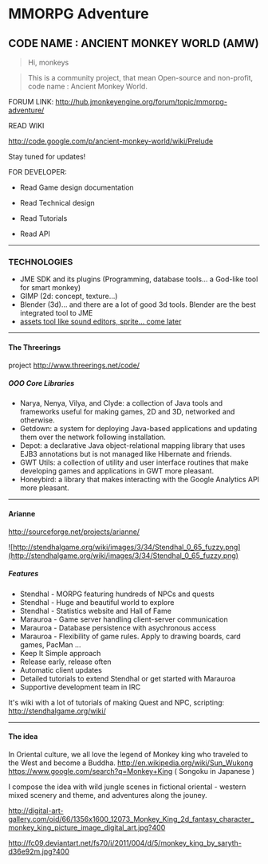 # MMORPG Adventure #
## CODE NAME : ANCIENT MONKEY WORLD (AMW) ##

> Hi, monkeys

> This is a community project, that mean Open-source and non-profit, code name : Ancient Monkey World.

FORUM LINK:
http://hub.jmonkeyengine.org/forum/topic/mmorpg-adventure/


READ WIKI

http://code.google.com/p/ancient-monkey-world/wiki/Prelude

Stay tuned for updates!

FOR DEVELOPER:

  * Read Game design documentation

  * Read Technical design

  * Read Tutorials

  * Read API

---

### TECHNOLOGIES ###
  * JME SDK and its plugins (Programming, database tools… a God-like tool for smart monkey)
  * GIMP (2d: concept, texture…)
  * Blender (3d)… and there are a lot of good 3d tools. Blender are the best integrated tool to JME
  * [assets tool like sound editors, sprite... come later](Other.md)

---

#### The Threerings ####
project http://www.threerings.net/code/

##### OOO Core Libraries #####
  * Narya, Nenya, Vilya, and Clyde: a collection of Java tools and frameworks useful for making games, 2D and 3D, networked and otherwise.
  * Getdown: a system for deploying Java-based applications and updating them over the network following installation.
  * Depot: a declarative Java object-relational mapping library that uses EJB3 annotations but is not managed like Hibernate and friends.
  * GWT Utils: a collection of utility and user interface routines that make developing games and applications in GWT more pleasant.
  * Honeybird: a library that makes interacting with the Google Analytics API more pleasant.

---

#### Arianne ####
http://sourceforge.net/projects/arianne/

![http://stendhalgame.org/wiki/images/3/34/Stendhal_0_65_fuzzy.png](http://stendhalgame.org/wiki/images/3/34/Stendhal_0_65_fuzzy.png)

##### Features #####
  * Stendhal - MORPG featuring hundreds of NPCs and quests
  * Stendhal - Huge and beautiful world to explore
  * Stendhal - Statistics website and Hall of Fame
  * Marauroa - Game server handling client-server communication
  * Marauroa - Database persistence with asychronous access
  * Marauroa - Flexibility of game rules. Apply to drawing boards, card games, PacMan ...
  * Keep It Simple approach
  * Release early, release often
  * Automatic client updates
  * Detailed tutorials to extend Stendhal or get started with Marauroa
  * Supportive development team in IRC

It's wiki with a lot of tutorials of making Quest and NPC, scripting:
http://stendhalgame.org/wiki/


---

#### The idea ####
In Oriental culture, we all love the legend of Monkey king who traveled to the West and become a Buddha.
http://en.wikipedia.org/wiki/Sun_Wukong
https://www.google.com/search?q=Monkey+King
( Songoku in Japanese )

I compose the idea with wild jungle scenes in fictional oriental - western mixed scenery and theme, and adventures along the jouney.

http://digital-art-gallery.com/oid/66/1356x1600_12073_Monkey_King_2d_fantasy_character_monkey_king_picture_image_digital_art.jpg?400

http://fc09.deviantart.net/fs70/i/2011/004/d/5/monkey_king_by_saryth-d36e92m.jpg?400